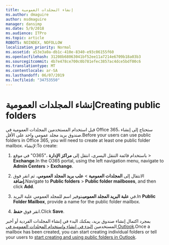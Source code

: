 ```yaml
---
title: إنشاء المجلدات العمومية
ms.author: dmaguire
author: msdmaguire
manager: dansimp
ms.date: 5/9/2018
ms.audience: ITPro
ms.topic: article
ROBOTS: NOINDEX, NOFOLLOW
localization_priority: Normal
ms.assetid: a53e3a0a-db1c-410e-8340-e93c06155f60
ms.openlocfilehash: 31208b68063041bf52ee11a7214e6709b18a03b3
ms.sourcegitcommit: 4b7e478ce700c0b781efec3857ac4dce5bdf00c6
ms.translationtype: MT
ms.contentlocale: ar-SA
ms.lasthandoff: 06/07/2019
ms.locfileid: "34753550"
---
```

# <a name="creating-public-folders"></a><span data-ttu-id="6c492-102">إنشاء المجلدات العمومية</span><span class="sxs-lookup"><span data-stu-id="6c492-102">Creating public folders</span></span>

<span data-ttu-id="6c492-103">قبل استخدام المستخدمين المجلدات العمومية في Office 365، ستحتاج إلى إنشاء صندوق بريد مجلد عمومي واحد على الأقل.</span><span class="sxs-lookup"><span data-stu-id="6c492-103">Before your users can use public folders in Office 365, you will need to create at least one public folder mailbox.</span></span> <span data-ttu-id="6c492-104">لإنشاء:</span><span class="sxs-lookup"><span data-stu-id="6c492-104">To create:</span></span>
  
1. <span data-ttu-id="6c492-105">في موقع "O365"، باستخدام قائمة التنقل اليسرى، انتقل إلى **مراكز الإدارة** \> **Exchange**.</span><span class="sxs-lookup"><span data-stu-id="6c492-105">In the O365 portal, using the left navigation menu, navigate to **Admin Centers** \> **Exchange**.</span></span>
    
2. <span data-ttu-id="6c492-106">الانتقال إلى **المجلدات العمومية** \> **علب بريد المجلد العمومي**، ثم انقر فوق **إضافة**.</span><span class="sxs-lookup"><span data-stu-id="6c492-106">Navigate to **Public folders** \> **Public folder mailboxes**, and then click **Add**.</span></span>
    
3. <span data-ttu-id="6c492-107">في **علبة البريد المجلد العمومي**بتوفير اسم للمجلد العمومي علبة البريد.</span><span class="sxs-lookup"><span data-stu-id="6c492-107">In **Public Folder Mailbox**, provide a name for the public folder mailbox.</span></span>
    
4. <span data-ttu-id="6c492-108">انقر فوق **حفظ**.</span><span class="sxs-lookup"><span data-stu-id="6c492-108">Click **Save**.</span></span>
    
<span data-ttu-id="6c492-109">بمجرد اكتمال إنشاء صندوق بريد، يمكنك البدء في إنشاء المجلدات الفردية أو أخبر المستخدمين [البدء في إنشاء واستخدام المجلدات العمومية في Outlook](https://support.office.com/article/Create-and-share-a-public-folder-in-Outlook-a2835011-d524-4a5c-a207-05c159bb2a97).</span><span class="sxs-lookup"><span data-stu-id="6c492-109">Once a mailbox has been created, you can start creating individual folders or tell your users to [start creating and using public folders in Outlook](https://support.office.com/article/Create-and-share-a-public-folder-in-Outlook-a2835011-d524-4a5c-a207-05c159bb2a97).</span></span>
  

